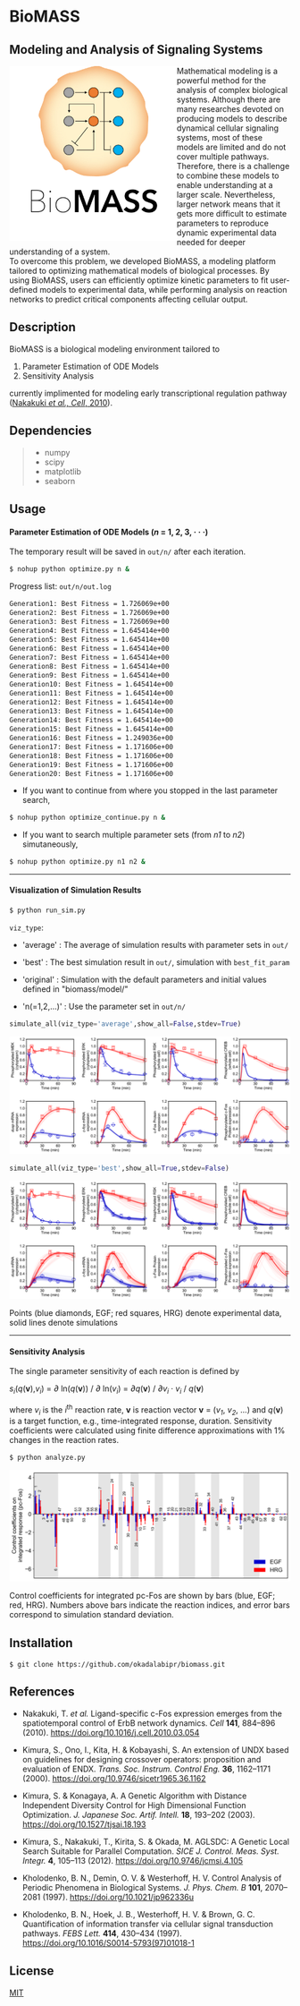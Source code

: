 # BioMASS
## Modeling and Analysis of Signaling Systems
<img align="left" src=public/images/logo.png width="300">
Mathematical modeling is a powerful method for the analysis of complex biological systems. Although there are many researches devoted on producing models to describe dynamical cellular signaling systems, most of these models are limited and do not cover multiple pathways. Therefore, there is a challenge to combine these models to enable understanding at a larger scale. Nevertheless, larger network means that it gets more difficult to estimate parameters to reproduce dynamic experimental data needed for deeper understanding of a system.<br>
To overcome this problem, we developed BioMASS, a modeling platform tailored to optimizing mathematical models of biological processes. By using BioMASS, users can efficiently optimize kinetic parameters to fit user-defined models to experimental data, while performing analysis on reaction networks to predict critical components affecting cellular output.

## Description
BioMASS is a biological modeling environment tailored to

1. Parameter Estimation of ODE Models
1. Sensitivity Analysis

currently implimented for modeling early transcriptional regulation pathway ([Nakakuki *et al., Cell*, 2010](https://doi.org/10.1016/j.cell.2010.03.054)).

## Dependencies
> - numpy
> - scipy
> - matplotlib
> - seaborn

## Usage
#### Parameter Estimation of ODE Models (*n* = 1, 2, 3, · · ·)
The temporary result will be saved in ```out/n/``` after each iteration.
```bash
$ nohup python optimize.py n &
```
Progress list: ```out/n/out.log```
```
Generation1: Best Fitness = 1.726069e+00
Generation2: Best Fitness = 1.726069e+00
Generation3: Best Fitness = 1.726069e+00
Generation4: Best Fitness = 1.645414e+00
Generation5: Best Fitness = 1.645414e+00
Generation6: Best Fitness = 1.645414e+00
Generation7: Best Fitness = 1.645414e+00
Generation8: Best Fitness = 1.645414e+00
Generation9: Best Fitness = 1.645414e+00
Generation10: Best Fitness = 1.645414e+00
Generation11: Best Fitness = 1.645414e+00
Generation12: Best Fitness = 1.645414e+00
Generation13: Best Fitness = 1.645414e+00
Generation14: Best Fitness = 1.645414e+00
Generation15: Best Fitness = 1.645414e+00
Generation16: Best Fitness = 1.249036e+00
Generation17: Best Fitness = 1.171606e+00
Generation18: Best Fitness = 1.171606e+00
Generation19: Best Fitness = 1.171606e+00
Generation20: Best Fitness = 1.171606e+00
```

- If you want to continue from where you stopped in the last parameter search,
```bash
$ nohup python optimize_continue.py n &
```
- If you want to search multiple parameter sets (from *n1* to *n2*) simutaneously,
```bash
$ nohup python optimize.py n1 n2 &
```

---
#### Visualization of Simulation Results
```bash
$ python run_sim.py
```
```viz_type```:

- 'average'
    : The average of simulation results with parameter sets in ```out/```

- 'best'
    : The best simulation result in ```out/```, simulation with ```best_fit_param```

- 'original'
    : Simulation with the default parameters and initial values defined in "biomass/model/"

- 'n(=1,2,...)'
    : Use the parameter set in ```out/n/```

```python
simulate_all(viz_type='average',show_all=False,stdev=True)
```
![simulation_average](public/images/simulation_average.png)

```python
simulate_all(viz_type='best',show_all=True,stdev=False)
```
![simulation_best](public/images/simulation_best.png)

Points (blue diamonds, EGF; red squares, HRG) denote experimental data, solid lines denote simulations

---
#### Sensitivity Analysis
The single parameter sensitivity of each reaction is defined by<br>

*s<sub>i</sub>*(*q*(**v**),*v<sub>i</sub>*) = *∂* ln(*q*(**v**)) / *∂* ln(*v<sub>i</sub>*) = *∂*_q_(**v**) / *∂*_v<sub>i</sub>_ · *v<sub>i</sub>* / *q*(**v**)

where *v<sub>i</sub>* is the *i*<sup>th</sup> reaction rate, **v** is reaction vector **v** = (*v<sub>1</sub>*, *v<sub>2</sub>*, ...) and *q*(**v**) is a target function, e.g., time-integrated response, duration. Sensitivity coefficients were calculated using finite difference approximations with 1% changes in the reaction rates.

```bash
$ python analyze.py
```
![sensitivity_PcFos](public/images/sensitivity_PcFos.png)

Control coefficients for integrated pc-Fos are shown by bars (blue, EGF; red, HRG). Numbers above bars indicate the reaction indices, and error bars correspond to simulation standard deviation.

## Installation
    $ git clone https://github.com/okadalabipr/biomass.git

## References
- Nakakuki, T. *et al.* Ligand-specific c-Fos expression emerges from the spatiotemporal control of ErbB network dynamics. *Cell* **141**, 884–896 (2010). https://doi.org/10.1016/j.cell.2010.03.054

- Kimura, S., Ono, I., Kita, H. & Kobayashi, S. An extension of UNDX based on guidelines for designing crossover operators: proposition and evaluation of ENDX. *Trans. Soc. Instrum. Control Eng.* **36**, 1162–1171 (2000). https://doi.org/10.9746/sicetr1965.36.1162

- Kimura, S. & Konagaya, A. A Genetic Algorithm with Distance Independent Diversity Control for High Dimensional Function Optimization. *J. Japanese Soc. Artif. Intell.* **18**, 193–202 (2003). https://doi.org/10.1527/tjsai.18.193

- Kimura, S., Nakakuki, T., Kirita, S. & Okada, M. AGLSDC: A Genetic Local Search Suitable for Parallel Computation. *SICE J. Control. Meas. Syst. Integr.* **4**, 105–113 (2012). https://doi.org/10.9746/jcmsi.4.105

- Kholodenko, B. N., Demin, O. V. & Westerhoff, H. V. Control Analysis of Periodic Phenomena in Biological Systems. *J. Phys. Chem. B* **101**, 2070–2081 (1997). https://doi.org/10.1021/jp962336u

- Kholodenko, B. N., Hoek, J. B., Westerhoff, H. V. & Brown, G. C. Quantification of information transfer via cellular signal transduction pathways. *FEBS Lett.* **414**, 430–434 (1997). https://doi.org/10.1016/S0014-5793(97)01018-1

## License
[MIT](/LICENSE)